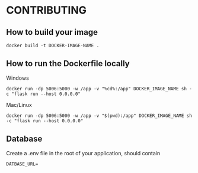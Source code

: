 # CONTRIBUTING

## How to build your image

```
docker build -t DOCKER-IMAGE-NAME .
```

## How to run the Dockerfile locally

Windows
```
docker run -dp 5006:5000 -w /app -v "%cd%:/app" DOCKER_IMAGE_NAME sh -c "flask run --host 0.0.0.0"
```

Mac/Linux
```
docker run -dp 5006:5000 -w /app -v "$(pwd):/app" DOCKER_IMAGE_NAME sh -c "flask run --host 0.0.0.0"
```

## Database
Create a .env file in the root of your application, should contain
```
DATBASE_URL=
```